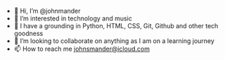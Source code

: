- 👋 Hi, I’m @johnmander
- 👀 I’m interested in technology and music
- 🌱 I have a grounding in Python, HTML, CSS, Git, Github and other tech goodness
- 💞️ I’m looking to collaborate on anything as I am on a learning journey
- 📫 How to reach me johnsmander@icloud.com

<!---
johnmander/johnmander is a ✨ special ✨ repository because its `README.md` (this file) appears on your GitHub profile.
You can click the Preview link to take a look at your changes.
--->
